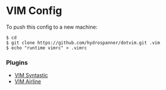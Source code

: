 # VIM Config

To push this config to a new machine:

```shell
$ cd
$ git clone https://github.com/hydrospanner/dotvim.git .vim
$ echo "runtime vimrc" > .vimrc
```

### Plugins

- [VIM Syntastic](https://github.com/vim-syntastic/syntastic)
- [VIM Airline](https://github.com/vim-airline/vim-airline)

